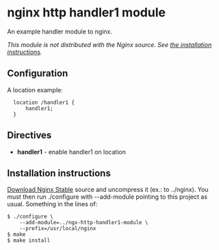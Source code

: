 nginx http handler1 module
==========================

An example handler module to nginx.

_This module is not distributed with the Nginx source. See [the installation instructions](#installation)._


Configuration
-------------

A location example:

      location /handler1 {
          handler1;
      }

Directives
----------

* **handler1** - enable handler1 on location


<a id="installation"></a>Installation instructions
--------------------------------------------------

[Download Nginx Stable](http://nginx.org/en/download.html) source and uncompress it (ex.: to ../nginx). You must then run ./configure with --add-module pointing to this project as usual. Something in the lines of:

    $ ./configure \
        --add-module=../ngx-http-handler1-module \
        --prefix=/usr/local/nginx
    $ make
    $ make install
